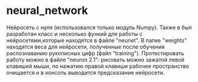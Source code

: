 # neural_network
Нейросеть с нуля (использовался только модуль Numpy). Также в был разработан класс и несколько функий для работы с нейросетями,которые находятся в файле "neunet". В папке 
"weights" находятся веса для нейросети, полученные после обучения распознаванию рукописных цифр (файл "training"). Протестировать работу можно в файле "neuron 2.1":
рисовать можно зажатой левой клавишей мыши, по нажатию правой клавиши рабочее пространство очищается и в консоль выводится предсказание нейросети.
